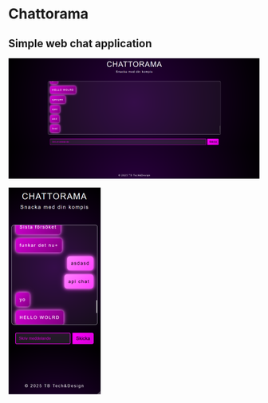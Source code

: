 # Chattorama
## Simple web chat application

![Bild på desktopversion](https://github.com/TantBella/Chattorama/blob/main/desktop.png)

![Bild på mobilversion](https://github.com/TantBella/Chattorama/blob/main/mobile.png)
